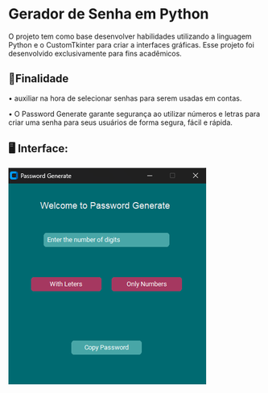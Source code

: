 # Gerador de Senha em Python
O projeto tem como base desenvolver habilidades utilizando a linguagem Python e o CustomTkinter para criar a interfaces gráficas.
Esse projeto foi desenvolvido exclusivamente para fins acadêmicos.

📍Finalidade 
----------------------------------------------------------
• auxiliar na hora de selecionar senhas para serem usadas em contas.


• O Password Generate  garante segurança ao utilizar números e letras para criar uma senha para seus usuários de forma segura, fácil e rápida.

🖥️ Interface:
-----------------------------------------------------------
![alt text](<interface password.png>)

